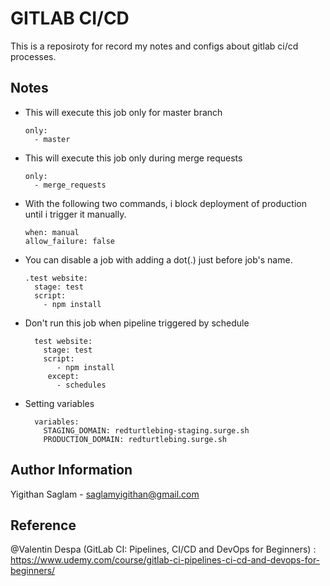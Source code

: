 # GITLAB CI/CD
This is a reposiroty for record my notes and configs about gitlab ci/cd processes. 


## Notes

- This will execute this job only for master branch
    ```
    only:
      - master 
  
    ```
- This will execute this job only during merge requests
    ```
    only:
      - merge_requests
  
    ```

- With the following two commands, i block deployment of production until i trigger it manually.
    ```
    when: manual
    allow_failure: false
    ```

- You can disable a job with adding a dot(.) just before job's name.
    ```
    .test website:
      stage: test
      script:
        - npm install
    ```
    
 - Don't run this job when pipeline triggered by schedule
    ```
      test website:
        stage: test
        script:
           - npm install
         except:
           - schedules

    ```
   
  - Setting variables
    ```
      variables:
        STAGING_DOMAIN: redturtlebing-staging.surge.sh
        PRODUCTION_DOMAIN: redturtlebing.surge.sh

    ```

## Author Information
Yigithan Saglam - saglamyigithan@gmail.com

## Reference
@Valentin Despa (GitLab CI: Pipelines, CI/CD and DevOps for Beginners) : https://www.udemy.com/course/gitlab-ci-pipelines-ci-cd-and-devops-for-beginners/
